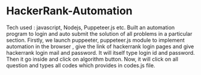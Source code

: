 # HackerRank-Automation
Tech used : javascript, Nodejs, Puppeteer.js etc.
Built an automation program to login and auto submit the solution of all problems in a particular section. 
Firstly, we launch puppeeter, puppeteer.js module to implement automation in the browser  , give the link of hackerrank login pages and give hackerrank login mail and password.
It will itself type login id and password.
Then it go inside and click on algorithm button.
Now, it will click on all question and types all codes which provides in codes.js file.
